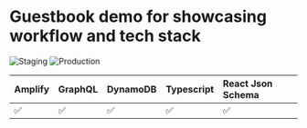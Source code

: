 # Guestbook demo for showcasing workflow and tech stack

![Staging](https://github.com/amalv/guestbook/workflows/Staging/badge.svg) ![Production](https://github.com/amalv/guestbook/workflows/Production/badge.svg)

Amplify | GraphQL | DynamoDB | Typescript | React Json Schema
:------------ | :-------------| :-------------| :-------------| :-------------
:white_check_mark: | :white_check_mark: |  :white_check_mark: | :white_check_mark: | :white_check_mark:
